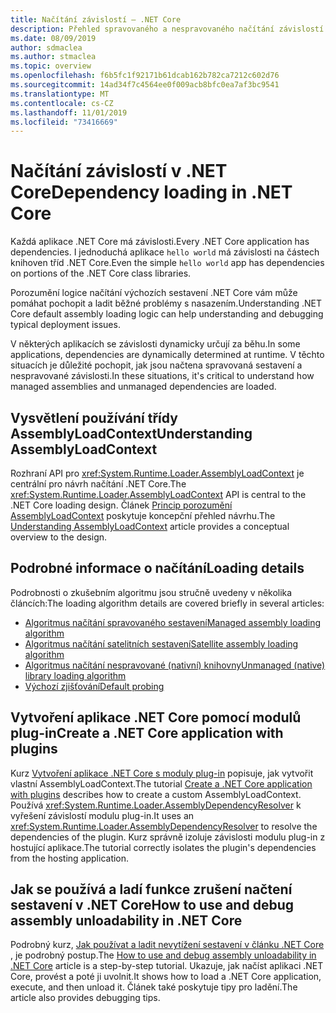 ```yaml
---
title: Načítání závislostí – .NET Core
description: Přehled spravovaného a nespravovaného načítání závislostí v .NET Core
ms.date: 08/09/2019
author: sdmaclea
ms.author: stmaclea
ms.topic: overview
ms.openlocfilehash: f6b5fc1f92171b61dcab162b782ca7212c602d76
ms.sourcegitcommit: 14ad34f7c4564ee0f009acb8bfc0ea7af3bc9541
ms.translationtype: MT
ms.contentlocale: cs-CZ
ms.lasthandoff: 11/01/2019
ms.locfileid: "73416669"
---
```

# <a name="dependency-loading-in-net-core"></a><span data-ttu-id="1010f-103">Načítání závislostí v .NET Core</span><span class="sxs-lookup"><span data-stu-id="1010f-103">Dependency loading in .NET Core</span></span>

<span data-ttu-id="1010f-104">Každá aplikace .NET Core má závislosti.</span><span class="sxs-lookup"><span data-stu-id="1010f-104">Every .NET Core application has dependencies.</span></span> <span data-ttu-id="1010f-105">I jednoduchá aplikace `hello world` má závislosti na částech knihoven tříd .NET Core.</span><span class="sxs-lookup"><span data-stu-id="1010f-105">Even the simple `hello world` app has dependencies on portions of the .NET Core class libraries.</span></span>

<span data-ttu-id="1010f-106">Porozumění logice načítání výchozích sestavení .NET Core vám může pomáhat pochopit a ladit běžné problémy s nasazením.</span><span class="sxs-lookup"><span data-stu-id="1010f-106">Understanding .NET Core default assembly loading logic can help understanding and debugging typical deployment issues.</span></span>

<span data-ttu-id="1010f-107">V některých aplikacích se závislosti dynamicky určují za běhu.</span><span class="sxs-lookup"><span data-stu-id="1010f-107">In some applications, dependencies are dynamically determined at runtime.</span></span> <span data-ttu-id="1010f-108">V těchto situacích je důležité pochopit, jak jsou načtena spravovaná sestavení a nespravované závislosti.</span><span class="sxs-lookup"><span data-stu-id="1010f-108">In these situations, it's critical to understand how managed assemblies and unmanaged dependencies are loaded.</span></span>

## <a name="understanding-assemblyloadcontext"></a><span data-ttu-id="1010f-109">Vysvětlení používání třídy AssemblyLoadContext</span><span class="sxs-lookup"><span data-stu-id="1010f-109">Understanding AssemblyLoadContext</span></span>

<span data-ttu-id="1010f-110">Rozhraní API pro <xref:System.Runtime.Loader.AssemblyLoadContext> je centrální pro návrh načítání .NET Core.</span><span class="sxs-lookup"><span data-stu-id="1010f-110">The <xref:System.Runtime.Loader.AssemblyLoadContext> API is central to the .NET Core loading design.</span></span> <span data-ttu-id="1010f-111">Článek [Princip porozumění AssemblyLoadContext](understanding-assemblyloadcontext.md) poskytuje koncepční přehled návrhu.</span><span class="sxs-lookup"><span data-stu-id="1010f-111">The [Understanding AssemblyLoadContext](understanding-assemblyloadcontext.md) article provides a conceptual overview to the design.</span></span>

## <a name="loading-details"></a><span data-ttu-id="1010f-112">Podrobné informace o načítání</span><span class="sxs-lookup"><span data-stu-id="1010f-112">Loading details</span></span>

<span data-ttu-id="1010f-113">Podrobnosti o zkušebním algoritmu jsou stručně uvedeny v několika článcích:</span><span class="sxs-lookup"><span data-stu-id="1010f-113">The loading algorithm details are covered briefly in several articles:</span></span>

- [<span data-ttu-id="1010f-114">Algoritmus načítání spravovaného sestavení</span><span class="sxs-lookup"><span data-stu-id="1010f-114">Managed assembly loading algorithm</span></span>](loading-managed.md)
- [<span data-ttu-id="1010f-115">Algoritmus načítání satelitních sestavení</span><span class="sxs-lookup"><span data-stu-id="1010f-115">Satellite assembly loading algorithm</span></span>](loading-resources.md)
- [<span data-ttu-id="1010f-116">Algoritmus načítání nespravované (nativní) knihovny</span><span class="sxs-lookup"><span data-stu-id="1010f-116">Unmanaged (native) library loading algorithm</span></span>](loading-unmanaged.md)
- [<span data-ttu-id="1010f-117">Výchozí zjišťování</span><span class="sxs-lookup"><span data-stu-id="1010f-117">Default probing</span></span>](default-probing.md)

## <a name="create-a-net-core-application-with-plugins"></a><span data-ttu-id="1010f-118">Vytvoření aplikace .NET Core pomocí modulů plug-in</span><span class="sxs-lookup"><span data-stu-id="1010f-118">Create a .NET Core application with plugins</span></span>

<span data-ttu-id="1010f-119">Kurz [Vytvoření aplikace .NET Core s moduly plug-in](../tutorials/creating-app-with-plugin-support.md) popisuje, jak vytvořit vlastní AssemblyLoadContext.</span><span class="sxs-lookup"><span data-stu-id="1010f-119">The tutorial [Create a .NET Core application with plugins](../tutorials/creating-app-with-plugin-support.md) describes how to create a custom AssemblyLoadContext.</span></span> <span data-ttu-id="1010f-120">Používá <xref:System.Runtime.Loader.AssemblyDependencyResolver> k vyřešení závislostí modulu plug-in.</span><span class="sxs-lookup"><span data-stu-id="1010f-120">It uses an <xref:System.Runtime.Loader.AssemblyDependencyResolver> to resolve the dependencies of the plugin.</span></span> <span data-ttu-id="1010f-121">Kurz správně izoluje závislosti modulu plug-in z hostující aplikace.</span><span class="sxs-lookup"><span data-stu-id="1010f-121">The tutorial correctly isolates the plugin's dependencies from the hosting application.</span></span>

## <a name="how-to-use-and-debug-assembly-unloadability-in-net-core"></a><span data-ttu-id="1010f-122">Jak se používá a ladí funkce zrušení načtení sestavení v .NET Core</span><span class="sxs-lookup"><span data-stu-id="1010f-122">How to use and debug assembly unloadability in .NET Core</span></span>

<span data-ttu-id="1010f-123">Podrobný kurz, [Jak používat a ladit nevytížení sestavení v článku .NET Core](../../standard/assembly/unloadability.md) , je podrobný postup.</span><span class="sxs-lookup"><span data-stu-id="1010f-123">The [How to use and debug assembly unloadability in .NET Core](../../standard/assembly/unloadability.md) article is a step-by-step tutorial.</span></span> <span data-ttu-id="1010f-124">Ukazuje, jak načíst aplikaci .NET Core, provést a poté ji uvolnit.</span><span class="sxs-lookup"><span data-stu-id="1010f-124">It shows how to load a .NET Core application, execute, and then unload it.</span></span> <span data-ttu-id="1010f-125">Článek také poskytuje tipy pro ladění.</span><span class="sxs-lookup"><span data-stu-id="1010f-125">The article also provides debugging tips.</span></span>
